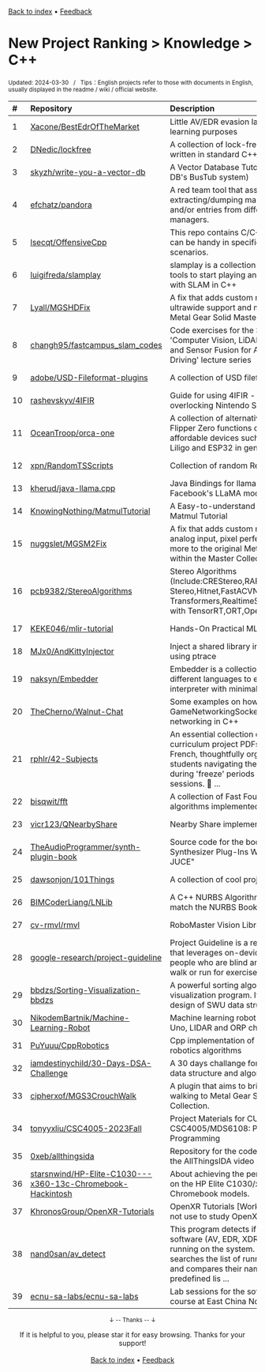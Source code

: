 <a href="https://github.com/GrowingGit/GitHub-English-Top-Charts#github-english-top-charts">Back to index</a> • <a href="/content/docs/feedback.md">Feedback</a>

# New Project Ranking > Knowledge > C++
<sub>Updated: 2024-03-30&nbsp;&nbsp;&nbsp;/&nbsp;&nbsp;&nbsp;Tips：English projects refer to those with documents in English, usually displayed in the readme / wiki / official website.</sub>

|#|Repository|Description|Stars|Updated|Created|
|:-|:-|:-|:-|:-|:-|
|1|[Xacone/BestEdrOfTheMarket](https://github.com/Xacone/BestEdrOfTheMarket)|Little AV/EDR evasion lab for training & learning purposes|871|2024-03-17|2023-11-12|
|2|[DNedic/lockfree](https://github.com/DNedic/lockfree)|A collection of lock-free data structures written in standard C++11|676|2024-03-26|2023-05-09|
|3|[skyzh/write-you-a-vector-db](https://github.com/skyzh/write-you-a-vector-db)|A Vector Database Tutorial (over CMU-DB's BusTub system)|531|2024-01-21|2024-01-10|
|4|[efchatz/pandora](https://github.com/efchatz/pandora)|A red team tool that assists into extracting/dumping master credentials and/or entries from different password managers.|514|2024-03-07|2023-11-03|
|5|[lsecqt/OffensiveCpp](https://github.com/lsecqt/OffensiveCpp)|This repo contains C/C++ snippets that can be handy in specific offensive scenarios.|483|2023-10-30|2023-04-05|
|6|[luigifreda/slamplay](https://github.com/luigifreda/slamplay)|slamplay is a collection of powerful tools to start playing and experimenting with SLAM in C++|384|2023-10-02|2023-09-16|
|7|[Lyall/MGSHDFix](https://github.com/Lyall/MGSHDFix)|A fix that adds custom resolutions, ultrawide support and much more to the Metal Gear Solid Master Collection.|339|2024-02-07|2023-10-25|
|8|[changh95/fastcampus_slam_codes](https://github.com/changh95/fastcampus_slam_codes)|Code exercises for the SLAM course in 'Computer Vision, LiDAR processing, and Sensor Fusion for Autonomous Driving' lecture series|291|2024-03-12|2023-08-28|
|9|[adobe/USD-Fileformat-plugins](https://github.com/adobe/USD-Fileformat-plugins)|A collection of USD fileformat plugins|248|2024-03-26|2023-07-21|
|10|[rashevskyv/4IFIR](https://github.com/rashevskyv/4IFIR)|Guide for using 4IFIR - ultimate CFW for overlocking Nintendo Switch|225|2024-03-28|2023-05-14|
|11|[OceanTroop/orca-one](https://github.com/OceanTroop/orca-one)|A collection of alternatives for running Flipper Zero functions on more affordable devices such as M5Stack, Liligo and ESP32 in general.|191|2024-03-28|2024-01-14|
|12|[xpn/RandomTSScripts](https://github.com/xpn/RandomTSScripts)|Collection of random RedTeam scripts.|188|2024-03-08|2023-07-23|
|13|[kherud/java-llama.cpp](https://github.com/kherud/java-llama.cpp)|Java Bindings for llama.cpp - A Port of Facebook's LLaMA model in C/C++ |165|2024-02-01|2023-08-16|
|14|[KnowingNothing/MatmulTutorial](https://github.com/KnowingNothing/MatmulTutorial)|A Easy-to-understand TensorOp Matmul Tutorial|159|2024-01-13|2023-05-12|
|15|[nuggslet/MGSM2Fix](https://github.com/nuggslet/MGSM2Fix)|A fix that adds custom resolutions, analog input, pixel perfect scaling and more to the original Metal Gear Solid within the Master Collection.|145|2024-03-13|2023-11-07|
|16|[pcb9382/StereoAlgorithms](https://github.com/pcb9382/StereoAlgorithms)|Stereo Algorithms (Include:CREStereo,RAFT-Stereo,Hitnet,FastACVNet_plus,Stereo Transformers,RealtimeStereo,DistDepth) with TensorRT,ORT,OpenVINO|135|2024-03-04|2023-07-18|
|17|[KEKE046/mlir-tutorial](https://github.com/KEKE046/mlir-tutorial)|Hands-On Practical MLIR Tutorial|111|2023-10-20|2023-10-11|
|18|[MJx0/AndKittyInjector](https://github.com/MJx0/AndKittyInjector)|Inject a shared library into a process using ptrace|108|2023-11-24|2023-09-28|
|19|[naksyn/Embedder](https://github.com/naksyn/Embedder)|Embedder is a collection of sources in different languages to embed Python interpreter with minimal dependencies|104|2024-03-10|2023-07-13|
|20|[TheCherno/Walnut-Chat](https://github.com/TheCherno/Walnut-Chat)|Some examples on how to use Valve's GameNetworkingSockets library for networking in C++|101|2023-11-27|2023-06-14|
|21|[rphlr/42-Subjects](https://github.com/rphlr/42-Subjects)|An essential collection of 42 School curriculum project PDFs in English and French, thoughtfully organized for students navigating the coding universe during 'freeze' periods or self-study sessions. 📖 ...|100|2024-03-28|2023-07-03|
|22|[bisqwit/fft](https://github.com/bisqwit/fft)|A collection of Fast Fourier Transform algorithms implemented in C++20.|98|2023-12-08|2023-11-17|
|23|[vicr123/QNearbyShare](https://github.com/vicr123/QNearbyShare)|Nearby Share implementation for Linux|97|2024-03-24|2023-04-17|
|24|[TheAudioProgrammer/synth-plugin-book](https://github.com/TheAudioProgrammer/synth-plugin-book)|Source code for the book "Creating Synthesizer Plug-Ins With C++ and JUCE"|83|2024-01-01|2023-10-25|
|25|[dawsonjon/101Things](https://github.com/dawsonjon/101Things)|A collection of cool projects to make!|83|2024-03-01|2023-10-01|
|26|[BIMCoderLiang/LNLib](https://github.com/BIMCoderLiang/LNLib)|A C++ NURBS Algorithms Library, match the NURBS Book|83|2024-03-07|2023-04-24|
|27|[cv-rmvl/rmvl](https://github.com/cv-rmvl/rmvl)|RoboMaster Vision Library|63|2024-01-26|2023-08-16|
|28|[google-research/project-guideline](https://github.com/google-research/project-guideline)|Project Guideline is a research project that leverages on-device ML to enable people who are blind and low-vision to walk or run for exercise independently.|62|2024-01-19|2023-08-21|
|29|[bbdzs/Sorting-Visualization-bbdzs](https://github.com/bbdzs/Sorting-Visualization-bbdzs)|A powerful sorting algorithm visualization program. It is a course design of SWU data structure.|56|2023-12-01|2023-05-24|
|30|[NikodemBartnik/Machine-Learning-Robot](https://github.com/NikodemBartnik/Machine-Learning-Robot)|Machine learning robot with Arduino Uno, LIDAR and ORP chassis|52|2024-01-02|2023-09-11|
|31|[PuYuuu/CppRobotics](https://github.com/PuYuuu/CppRobotics)|Cpp implementation of various basic robotics algorithms|50|2024-01-07|2023-09-15|
|32|[iamdestinychild/30-Days-DSA-Challenge](https://github.com/iamdestinychild/30-Days-DSA-Challenge)|A 30 days challange for you to learn data structure and algorithm |44|2023-12-27|2023-09-06|
|33|[cipherxof/MGS3CrouchWalk](https://github.com/cipherxof/MGS3CrouchWalk)|A plugin that aims to bring crouch walking to Metal Gear Solid 3: Master Collection.|42|2023-11-18|2023-11-10|
|34|[tonyyxliu/CSC4005-2023Fall](https://github.com/tonyyxliu/CSC4005-2023Fall)|Project Materials for CUHK(SZ) Course CSC4005/MDS6108: Parallel Programming|40|2023-12-04|2023-09-09|
|35|[0xeb/allthingsida](https://github.com/0xeb/allthingsida)|Repository for the code snippets from the AllThingsIDA video channel|40|2024-01-07|2023-04-18|
|36|[starsnwind/HP-Elite-C1030---x360-13c-Chromebook-Hackintosh](https://github.com/starsnwind/HP-Elite-C1030---x360-13c-Chromebook-Hackintosh)|About achieving the perfect hackintosh on the HP Elite C1030/x360 13c Chromebook models.|38|2024-01-08|2023-08-18|
|37|[KhronosGroup/OpenXR-Tutorials](https://github.com/KhronosGroup/OpenXR-Tutorials)|OpenXR Tutorials [Work in progress, do not use to study OpenXR yet]|34|2024-01-17|2023-05-19|
|38|[nand0san/av_detect](https://github.com/nand0san/av_detect)|This program detects if any security software (AV, EDR, XDR, firewall, etc.) is running on the system. The program searches the list of running processes and compares their names with a predefined lis ...|34|2024-01-03|2023-04-26|
|39|[ecnu-sa-labs/ecnu-sa-labs](https://github.com/ecnu-sa-labs/ecnu-sa-labs)|Lab sessions for the software analysis course at East China Normal University.|32|2024-01-07|2023-09-13|

<div align="center">
    <p><sub>↓ -- Thanks -- ↓</sub></p>
    If it is helpful to you, please star it for easy browsing. Thanks for your support!
</div>

<br/>

<div align="center"><a href="https://github.com/GrowingGit/GitHub-English-Top-Charts#github-english-top-charts">Back to index</a> • <a href="/content/docs/feedback.md">Feedback</a></div>
